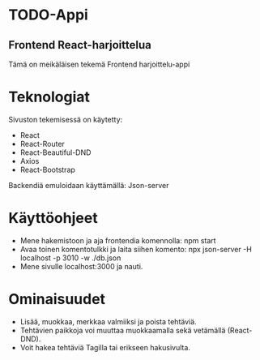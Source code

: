 # TODO-Appi

## Frontend React-harjoittelua
Tämä on meikäläisen tekemä Frontend harjoittelu-appi

# Teknologiat

Sivuston tekemisessä on käytetty: 

* React
* React-Router
* React-Beautiful-DND
* Axios
* React-Bootstrap

Backendiä emuloidaan käyttämällä: Json-server

# Käyttöohjeet
* Mene hakemistoon ja aja frontendia komennolla: npm start
* Avaa toinen komentotulkki ja laita siihen komento: npx json-server -H localhost -p 3010 -w ./db.json
* Mene sivulle localhost:3000 ja nauti.

# Ominaisuudet

* Lisää, muokkaa, merkkaa valmiiksi ja poista tehtäviä.
* Tehtävien paikkoja voi muuttaa muokkaamalla sekä vetämällä (React-DND).
* Voit hakea tehtäviä Tagilla tai erikseen hakusivulta.
